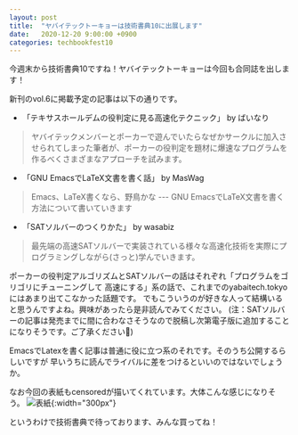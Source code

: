 ```yaml
---
layout: post
title:  "ヤバイテックトーキョーは技術書典10に出展します"
date:   2020-12-20 9:00:00 +0900
categories: techbookfest10
---
```


今週末から技術書典10ですね！ヤバイテックトーキョーは今回も合同誌を出します！

新刊のvol.6に掲載予定の記事は以下の通りです。

* 「テキサスホールデムの役判定に見る高速化テクニック」 by ばいなり
> ヤバイテックメンバーとポーカーで遊んでいたらなぜかサークルに加入させられてしまった筆者が、ポーカーの役判定を題材に爆速なプログラムを作るべくさまざまなアプローチを試みます。
* 「GNU EmacsでLaTeX文書を書く話」 by MasWag
> Emacs、LaTeX書くなら、野鳥かな --- GNU EmacsでLaTeX文書を書く方法について書いていきます
* 「SATソルバーのつくりかた」 by wasabiz
> 最先端の高速SATソルバーで実装されている様々な高速化技術を実際にプログラミングしながら(さっと)学んでいきます。

ポーカーの役判定アルゴリズムとSATソルバーの話はそれぞれ「プログラムをゴリゴリにチューニングして
高速にする」系の話で、これまでのyabaitech.tokyoにはあまり出てこなかった話題です。
でもこういうのが好きな人って結構いると思うんですよね。興味があったら是非読んでみてください。
(注：SATソルバーの記事は発売までに間に合わなさそうなので脱稿し次第電子版に追加することになりそうです。ご了承ください🙇)

EmacsでLatexを書く記事は普通に役に立つ系のそれです。そのうち公開するらしいですが
早いうちに読んでライバルに差をつけるといいのではないでしょうか。

なお今回の表紙もcensoredが描いてくれています。大体こんな感じになりそう。
![表紙]({{site.baseurl}}/images/yabaitechvol6_front_draft.png){:width="300px"}

というわけで技術書典で待っております、みんな買ってね！
